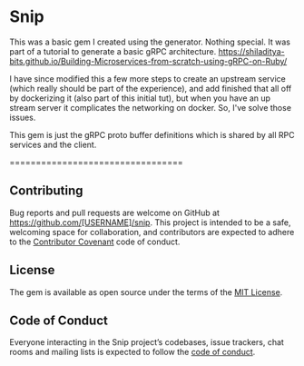# Snip

This was a basic gem I created using the generator. Nothing special. It was part of a tutorial to generate a basic gRPC architecture. https://shiladitya-bits.github.io/Building-Microservices-from-scratch-using-gRPC-on-Ruby/

I have since modified this a few more steps to create an upstream service (which really should be part of the experience), and add finished that all off by dockerizing it (also part of this initial tut), but when you have an up stream server it complicates the networking on docker. So, I've solve those issues. 

This gem is just the gRPC proto buffer definitions which is shared by all RPC services and the client.





=================================

## Contributing

Bug reports and pull requests are welcome on GitHub at https://github.com/[USERNAME]/snip. This project is intended to be a safe, welcoming space for collaboration, and contributors are expected to adhere to the [Contributor Covenant](http://contributor-covenant.org) code of conduct.

## License

The gem is available as open source under the terms of the [MIT License](https://opensource.org/licenses/MIT).

## Code of Conduct

Everyone interacting in the Snip project’s codebases, issue trackers, chat rooms and mailing lists is expected to follow the [code of conduct](https://github.com/[USERNAME]/snip/blob/master/CODE_OF_CONDUCT.md).
